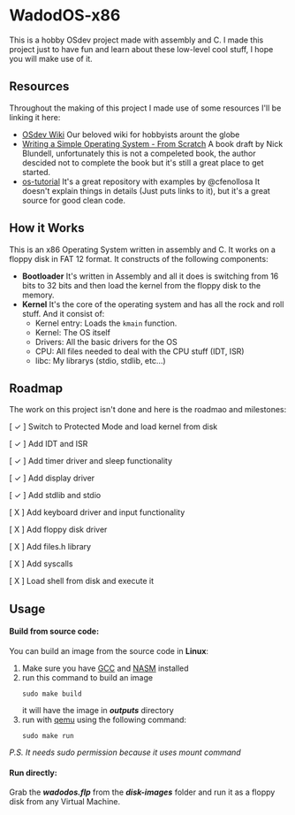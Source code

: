 # WadodOS-x86
This is a hobby OSdev project made with assembly and C. I made this project just to have fun and learn about these low-level cool stuff, I hope you will make use of it.

## Resources
Throughout the making of this project I made use of some resources I'll be linking it here:
- [OSdev Wiki](https://wiki.osdev.org/Expanded_Main_Page)
    Our beloved wiki for hobbyists arount the globe
- [Writing a Simple Operating System - From Scratch](https://www.cs.bham.ac.uk/~exr/lectures/opsys/10_11/lectures/os-dev.pdf)
    A book draft by Nick Blundell, unfortunately this is not a compeleted book, the author descided not to complete the book but it's still a great place to get started.
- [os-tutorial](https://github.com/cfenollosa/os-tutorial)
    It's a great repository with examples by @cfenollosa
    It doesn't explain things in details (Just puts links to it), but it's a great source for good clean code.
## How it Works
This is an x86 Operating System written in assembly and C. It works on a floppy disk in FAT 12 format.
It constructs of the following components:
- **Bootloader**
    It's written in Assembly and all it does is switching from 16 bits to 32 bits and then load the kernel from the floppy disk to the memory.
- **Kernel**
    It's the core of the operating system and has all the rock and roll stuff. And it consist of:
    - Kernel entry: Loads the `kmain` function.
    - Kernel: The OS itself
    - Drivers: All the basic drivers for the OS
    - CPU: All files needed to deal with the CPU stuff (IDT, ISR)
    - libc: My librarys (stdio, stdlib, etc...)

## Roadmap
The work on this project isn't done and here is the roadmao and milestones:

[ ✓ ] Switch to Protected Mode and load kernel from disk

[ ✓ ] Add IDT and ISR

[ ✓ ] Add timer driver and sleep functionality

[ ✓ ] Add display driver

[ ✓ ] Add stdlib and stdio

[ X ] Add keyboard driver and input functionality

[ X ] Add floppy disk driver

[ X ] Add files.h library

[ X ] Add syscalls

[ X ] Load shell from disk and execute it

## Usage
#### Build from source code:
You can build an image from the source code in **Linux**:
1. Make sure you have [GCC](gcc.gnu.org) and [NASM](https://www.nasm.us/) installed
2. run this command to build an image
    ```
    sudo make build
    ```
    it will have the image in **_outputs_** directory
3. run with [qemu](www.qemu.org) using the following command:
    ```
    sudo make run
    ```
    
_P.S. It needs sudo permission because it uses _mount_ command_

#### Run directly:
Grab the **_wadodos.flp_** from the **_disk-images_** folder and run it as a floppy disk from any Virtual Machine.
